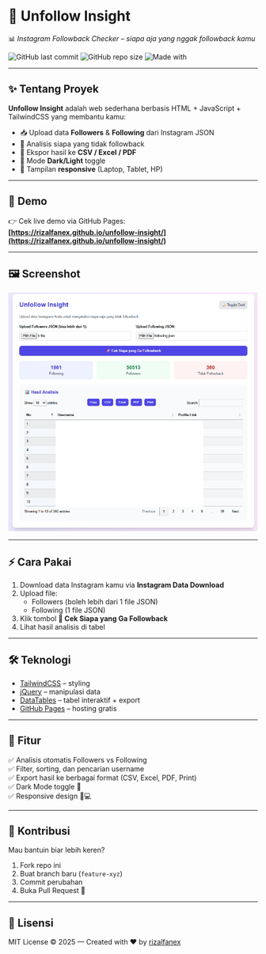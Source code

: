 # 🚀 Unfollow Insight  
📊 *Instagram Followback Checker – siapa aja yang nggak followback kamu*

![GitHub last commit](https://img.shields.io/github/last-commit/USERNAME/unfollow-insight?color=blue&style=flat-square)
![GitHub repo size](https://img.shields.io/github/repo-size/USERNAME/unfollow-insight?color=green&style=flat-square)
![Made with](https://img.shields.io/badge/Made%20with-❤️%20%26%20☕-red?style=flat-square)

---

## ✨ Tentang Proyek
**Unfollow Insight** adalah web sederhana berbasis HTML + JavaScript + TailwindCSS yang membantu kamu:
- 📥 Upload data **Followers** & **Following** dari Instagram JSON
- 🔎 Analisis siapa yang tidak followback
- 📑 Ekspor hasil ke **CSV / Excel / PDF**
- 🌙 Mode **Dark/Light** toggle
- 📱 Tampilan **responsive** (Laptop, Tablet, HP)

---

## 🎥 Demo
👉 Cek live demo via GitHub Pages:  
**[https://rizalfanex.github.io/unfollow-insight/](https://rizalfanex.github.io/unfollow-insight/)**  


---

## 🖼️ Screenshot
![Preview](tester.png)

---

## ⚡ Cara Pakai
1. Download data Instagram kamu via **Instagram Data Download**
2. Upload file:
   - Followers (boleh lebih dari 1 file JSON)
   - Following (1 file JSON)
3. Klik tombol **🚀 Cek Siapa yang Ga Followback**
4. Lihat hasil analisis di tabel

---

## 🛠️ Teknologi
- [TailwindCSS](https://tailwindcss.com/) – styling
- [jQuery](https://jquery.com/) – manipulasi data
- [DataTables](https://datatables.net/) – tabel interaktif + export
- [GitHub Pages](https://pages.github.com/) – hosting gratis

---

## 📌 Fitur
✅ Analisis otomatis Followers vs Following  
✅ Filter, sorting, dan pencarian username  
✅ Export hasil ke berbagai format (CSV, Excel, PDF, Print)  
✅ Dark Mode toggle 🌙  
✅ Responsive design 📱💻  

---

## 🤝 Kontribusi
Mau bantuin biar lebih keren?  
1. Fork repo ini  
2. Buat branch baru (`feature-xyz`)  
3. Commit perubahan  
4. Buka Pull Request 🚀  

---

## 📜 Lisensi
MIT License © 2025 — Created with ❤️ by [rizalfanex](https://github.com/rizalfanex)
